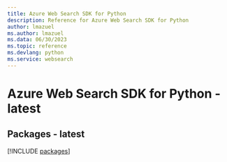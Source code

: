 ```yaml
---
title: Azure Web Search SDK for Python
description: Reference for Azure Web Search SDK for Python
author: lmazuel
ms.author: lmazuel
ms.data: 06/30/2023
ms.topic: reference
ms.devlang: python
ms.service: websearch
---
```

# Azure Web Search SDK for Python - latest
## Packages - latest
[!INCLUDE [packages](web-search-index.md)]